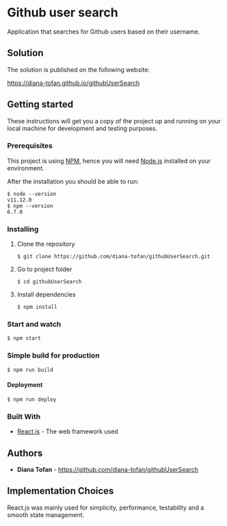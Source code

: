 # Github user search

Application that searches for Github users based on their username.

## Solution
The solution is published on the following website:
 
 https://diana-tofan.github.io/githubUserSearch
 
 
## Getting started

These instructions will get you a copy of the project up and running on your local machine for development and testing purposes.

### Prerequisites

This project is using [NPM](https://www.npmjs.com), hence you will need [Node.js](https://nodejs.org/en/) installed on your environment.

After the installation you should be able to run:

```
$ node --version
v11.12.0
$ npm --version
6.7.0
```

### Installing

1. Clone the repository
    ```
    $ git clone https://github.com/diana-tofan/githubUserSearch.git
    ```
2. Go to project folder
    ```
    $ cd githubUserSearch
    ```
3. Install dependencies
    ```
    $ npm install
    ```

### Start and watch
```
$ npm start
```

### Simple build for production
```
$ npm run build
```

#### Deployment
```
$ npm run deploy
```

### Built With
* [React.js](https://reactjs.org/) - The web framework used

## Authors
* **Diana Tofan** - https://github.com/diana-tofan/githubUserSearch

## Implementation Choices
React.js was mainly used for simplicity, performance, testability and a smooth state management.
